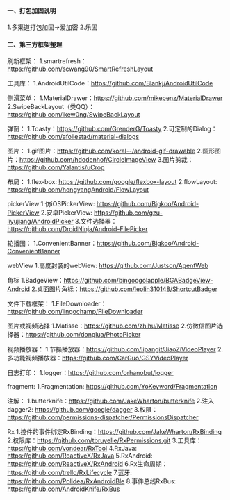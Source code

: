 #### 一、打包加固说明
1.多渠道打包加固->爱加密
2.乐固

#### 二、第三方框架整理
刷新框架：
1.smartrefresh：https://github.com/scwang90/SmartRefreshLayout

工具库：
1.AndroidUtilCode：https://github.com/Blankj/AndroidUtilCode

侧滑菜单：
1.MaterialDrawer：https://github.com/mikepenz/MaterialDrawer
2.SwipeBackLayout（类QQ）：https://github.com/ikew0ng/SwipeBackLayout

弹窗：
1.Toasty：https://github.com/GrenderG/Toasty
2.可定制的Dialog： https://github.com/afollestad/material-dialogs

图片：
1.gif图片：https://github.com/koral--/android-gif-drawable
2.圆形图片：https://github.com/hdodenhof/CircleImageView
3.图片剪裁：https://github.com/Yalantis/uCrop

布局：
1.flex-box: https://github.com/google/flexbox-layout
2.flowLayout: https://github.com/hongyangAndroid/FlowLayout

pickerView
1.仿iOSPickerView: https://github.com/Bigkoo/Android-PickerView
2.安卓PickerView: https://github.com/gzu-liyujiang/AndroidPicker
3.文件选择器：https://github.com/DroidNinja/Android-FilePicker

轮播图：
1.ConvenientBanner：https://github.com/Bigkoo/Android-ConvenientBanner

webView
1.高度封装的webView: https://github.com/Justson/AgentWeb

角标
1.BadgeView：https://github.com/bingoogolapple/BGABadgeView-Android
2.桌面图片角标：https://github.com/leolin310148/ShortcutBadger

文件下载框架：
1.FileDownloader：https://github.com/lingochamp/FileDownloader

图片或视频选择
1.Matisse：https://github.com/zhihu/Matisse
2.仿微信图片选择器：https://github.com/donglua/PhotoPicker

视频播放器：
1.节操播放器：https://github.com/lipangit/JiaoZiVideoPlayer
2.多功能视频播放器：https://github.com/CarGuo/GSYVideoPlayer

日志打印：
1.logger：https://github.com/orhanobut/logger

fragment:
1.Fragmentation: https://github.com/YoKeyword/Fragmentation

注解：
1.butterknife：https://github.com/JakeWharton/butterknife
2.注入dagger2: https://github.com/google/dagger
3.权限：https://github.com/permissions-dispatcher/PermissionsDispatcher

Rx
1.控件的事件绑定RxBinding：https://github.com/JakeWharton/RxBinding
2.权限库：https://github.com/tbruyelle/RxPermissions.git
3.工具库：https://github.com/vondear/RxTool
4.RxJava:  https://github.com/ReactiveX/RxJava
5.RxAndroid:  https://github.com/ReactiveX/RxAndroid
6.Rx生命周期：https://github.com/trello/RxLifecycle
7.蓝牙: https://github.com/Polidea/RxAndroidBle
8.事件总线RxBus: https://github.com/AndroidKnife/RxBus
